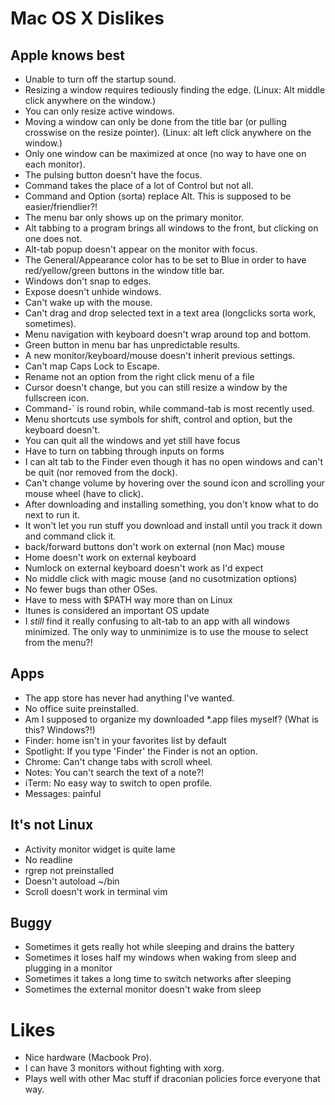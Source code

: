 # Mac OS X Dislikes

## Apple knows best

* Unable to turn off the startup sound.
* Resizing a window requires tediously finding the edge. (Linux: Alt middle click anywhere on the window.)
* You can only resize active windows.
* Moving a window can only be done from the title bar (or pulling crosswise on the resize pointer). (Linux: alt left click anywhere on the window.)
* Only one window can be maximized at once (no way to have one on each monitor).
* The pulsing button doesn't have the focus.
* Command takes the place of a lot of Control but not all.
* Command and Option (sorta) replace Alt. This is supposed to be easier/friendlier?!
* The menu bar only shows up on the primary monitor.
* Alt tabbing to a program brings all windows to the front, but clicking on one does not.
* Alt-tab popup doesn't appear on the monitor with focus.
* The General/Appearance color has to be set to Blue in order to have red/yellow/green buttons in the window title bar.
* Windows don't snap to edges.
* Expose doesn't unhide windows.
* Can't wake up with the mouse.
* Can't drag and drop selected text in a text area (longclicks sorta work, sometimes).
* Menu navigation with keyboard doesn't wrap around top and bottom.
* Green button in menu bar has unpredictable results.
* A new monitor/keyboard/mouse doesn't inherit previous settings.
* Can't map Caps Lock to Escape.
* Rename not an option from the right click menu of a file
* Cursor doesn't change, but you can still resize a window by the fullscreen icon.
* Command-` is round robin, while command-tab is most recently used.
* Menu shortcuts use symbols for shift, control and option, but the keyboard doesn't.
* You can quit all the windows and yet still have focus
* Have to turn on tabbing through inputs on forms
* I can alt tab to the Finder even though it has no open windows and can't be quit (nor removed from the dock).
* Can't change volume by hovering over the sound icon and scrolling your mouse wheel (have to click).
* After downloading and installing something, you don't know what to do next to run it.
* It won't let you run stuff you download and install until you track it down and command click it.
* back/forward buttons don't work on external (non Mac) mouse
* Home doesn't work on external keyboard
* Numlock on external keyboard doesn't work as I'd expect
* No middle click with magic mouse (and no cusotmization options)
* No fewer bugs than other OSes.
* Have to mess with $PATH way more than on Linux
* Itunes is considered an important OS update
* I *still* find it really confusing to alt-tab to an app with all windows minimized. The only way to unminimize is to use the mouse to select from the menu?!

## Apps

* The app store has never had anything I've wanted.
* No office suite preinstalled.
* Am I supposed to organize my downloaded *.app files myself? (What is this? Windows?!) 
* Finder: home isn't in your favorites list by default
* Spotlight: If you type 'Finder' the Finder is not an option.
* Chrome: Can't change tabs with scroll wheel.
* Notes: You can't search the text of a note?!
* iTerm: No easy way to switch to open profile.
* Messages: painful

## It's not Linux

* Activity monitor widget is quite lame
* No readline
* rgrep not preinstalled
* Doesn't autoload ~/bin
* Scroll doesn't work in terminal vim

## Buggy

* Sometimes it gets really hot while sleeping and drains the battery
* Sometimes it loses half my windows when waking from sleep and plugging in a monitor
* Sometimes it takes a long time to switch networks after sleeping
* Sometimes the external monitor doesn't wake from sleep

# Likes

* Nice hardware (Macbook Pro).
* I can have 3 monitors without fighting with xorg.
* Plays well with other Mac stuff if draconian policies force everyone that way.
